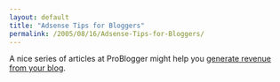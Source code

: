 ```yaml
---
layout: default
title: "Adsense Tips for Bloggers"
permalink: /2005/08/16/Adsense-Tips-for-Bloggers/
---
```


A nice series of articles at ProBlogger might help you <a href="http://www.problogger.net/archives/2004/09/23/adsense-tips-for-bloggers-1/" target="_blank">generate revenue from your blog</a>.